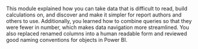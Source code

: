 This module explained how you can take data that is difficult to read, build calculations on, and discover and make it simpler for report authors and others to use. Additionally, you learned how to combine queries so that they were fewer in number, which makes data navigation more streamlined. You also replaced renamed columns into a human readable form and reviewed good naming conventions for objects in Power BI.
